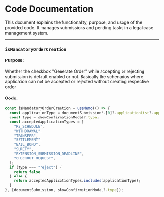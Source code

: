 # Code Documentation

This document explains the functionality, purpose, and usage of the provided code. It manages submissions and pending tasks in a legal case management system.

---

### `isMandatoryOrderCreation`

#### Purpose:

Whether the checkbox "Generate Order" while accepting or rejecting submission is default enabled or not.
Basically the schenarios where application can not be accepted or rejected without creating respective order

#### Code:

```javascript
const isMandatoryOrderCreation = useMemo(() => {
  const applicationType = documentSubmission?.[0]?.applicationList?.applicationType;
  const type = showConfirmationModal?.type;
  const acceptedApplicationTypes = [
    "RE_SCHEDULE",
    "WITHDRAWAL",
    "TRANSFER",
    "SETTLEMENT",
    "BAIL_BOND",
    "SURETY",
    "EXTENSION_SUBMISSION_DEADLINE",
    "CHECKOUT_REQUEST",
  ];
  if (type === "reject") {
    return false;
  } else {
    return acceptedApplicationTypes.includes(applicationType);
  }
}, [documentSubmission, showConfirmationModal?.type]);
```
